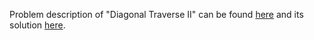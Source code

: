Problem description of "Diagonal Traverse II" can be found [here](https://leetcode.com/problems/diagonal-traverse-ii/) and its solution [here](https://github.com/aurimas13/Solutions-To-Problems/blob/main/LeetCode/Java%20Solutions/Diagonal%20Traverse%20II/diagonal.java).
